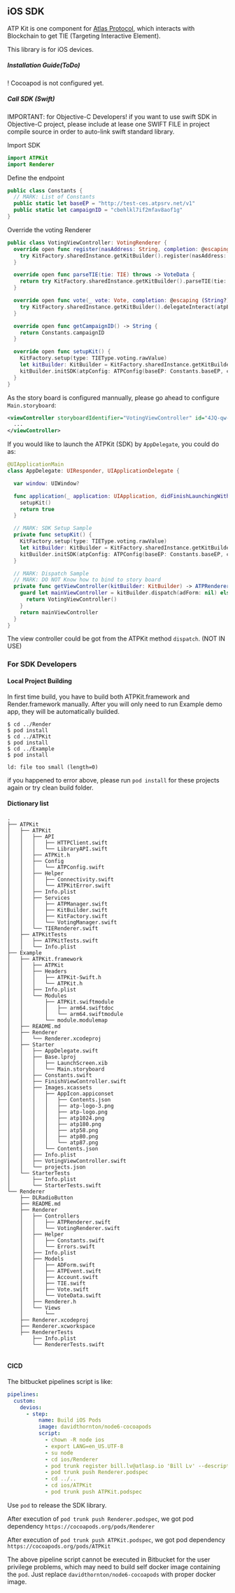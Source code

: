 ## iOS SDK

ATP Kit is one component for [Atlas Protocol](http://atlasp.io/), which interacts with Blockchain to get TIE (Targeting Interactive Element).

This library is for iOS devices.

##### Installation Guide(ToDo)

! Cocoapod is not configured yet.

##### Call SDK (Swift)
IMPORTANT: for Objective-C Developers!
if you want to use swift SDK in Objective-C project, please include at lease one SWIFT FILE in project compile source in order to auto-link swift standard library.

Import SDK
```swift
import ATPKit
import Renderer
```

Define the endpoint

```swift
public class Constants {
  // MARK: List of Constants
  public static let baseEP = "http://test-ces.atpsrv.net/v1"
  public static let campaignID = "cbehlkl7if2mfav8aof1g"
}
```

Override the voting Renderer

```swift
public class VotingViewController: VotingRenderer {
  override open func register(nasAddress: String, completion: @escaping (TIE?) -> Void) throws {
    try KitFactory.sharedInstance.getKitBuilder().register(nasAddress: nasAddress, completion: completion)
  }

  override open func parseTIE(tie: TIE) throws -> VoteData {
    return try KitFactory.sharedInstance.getKitBuilder().parseTIE(tie: tie) as! VoteData
  }

  override open func vote(_ vote: Vote, completion: @escaping (String?) -> Void) throws {
    try KitFactory.sharedInstance.getKitBuilder().delegateInteract(atpEvent: vote, completion: completion)
  }

  override open func getCampaignID() -> String {
    return Constants.campaignID
  }

  override open func setupKit() {
    KitFactory.setup(type: TIEType.voting.rawValue)
    let kitBuilder: KitBuilder = KitFactory.sharedInstance.getKitBuilder()
    kitBuilder.initSDK(atpConfig: ATPConfig(baseEP: Constants.baseEP, campaignID: Constants.campaignID, lang: "en", accid: "2312313", msg: "Thank you for your participation"))
  }
}
```

As the story board is configured mannually, please go ahead to configure `Main.storyboard`:

```xml
<viewController storyboardIdentifier="VotingViewController" id="4JQ-qw-sF2" customClass="VotingViewController" customModule="Starter" sceneMemberID="viewController">
  ...
</viewController>
```

If you would like to launch the ATPKit (SDK) by `AppDelegate`, you could do as:

```swift
@UIApplicationMain
class AppDelegate: UIResponder, UIApplicationDelegate {

  var window: UIWindow?

  func application(_ application: UIApplication, didFinishLaunchingWithOptions launchOptions: [UIApplicationLaunchOptionsKey: Any]?) -> Bool {
    setupKit()
    return true
  }

  // MARK: SDK Setup Sample
  private func setupKit() {
    KitFactory.setup(type: TIEType.voting.rawValue)
    let kitBuilder: KitBuilder = KitFactory.sharedInstance.getKitBuilder()
    kitBuilder.initSDK(atpConfig: ATPConfig(baseEP: Constants.baseEP, campaignID: Constants.campaignID, lang: "en", accid: "2312313", msg: "Thank you for your participation"))
  }

  // MARK: Dispatch Sample
  // MARK: DO NOT Know how to bind to story board
  private func getViewController(kitBuilder: KitBuilder) -> ATPRenderer {
    guard let mainViewController = kitBuilder.dispatch(adForm: nil) else {
      return VotingViewController()
    }
    return mainViewController
  }
}
```

The view controller could be got from the ATPKit method `dispatch`.  (NOT IN USE)


### For SDK Developers

#### Local Project Building
In first time build, you have to build both ATPKit.framework and Render.framework manually.
After you will only need to run Example demo app, they will be automatically builded.

```
$ cd ../Render
$ pod install
$ cd ../ATPKit
$ pod install
$ cd ../Example
$ pod install
```
```
ld: file too small (length=0)
```
if you happened to error above, please run  `pod install` for these projects again or try clean build folder.

#### Dictionary list

```
.
├── ATPKit
│   ├── ATPKit
│   │   ├── API
│   │   │   ├── HTTPClient.swift
│   │   │   └── LibraryAPI.swift
│   │   ├── ATPKit.h
│   │   ├── Config
│   │   │   └── ATPConfig.swift
│   │   ├── Helper
│   │   │   ├── Connectivity.swift
│   │   │   └── ATPKitError.swift
│   │   ├── Info.plist
│   │   ├── Services
│   │   │   ├── ATPManager.swift
│   │   │   ├── KitBuilder.swift
│   │   │   ├── KitFactory.swift
│   │   │   └── VotingManager.swift
│   │   └── TIERenderer.swift
│   ├── ATPKitTests
│   │   ├── ATPKitTests.swift
│   │   └── Info.plist
├── Example
│   ├── ATPKit.framework
│   │   ├── ATPKit
│   │   ├── Headers
│   │   │   ├── ATPKit-Swift.h
│   │   │   └── ATPKit.h
│   │   ├── Info.plist
│   │   └── Modules
│   │       ├── ATPKit.swiftmodule
│   │       │   ├── arm64.swiftdoc
│   │       │   └── arm64.swiftmodule
│   │       └── module.modulemap
│   ├── README.md
│   ├── Renderer
│   │   └── Renderer.xcodeproj
│   ├── Starter
│   │   ├── AppDelegate.swift
│   │   ├── Base.lproj
│   │   │   ├── LaunchScreen.xib
│   │   │   └── Main.storyboard
│   │   ├── Constants.swift
│   │   ├── FinishViewController.swift
│   │   ├── Images.xcassets
│   │   │   ├── AppIcon.appiconset
│   │   │   │   ├── Contents.json
│   │   │   │   ├── atp-logo-3.png
│   │   │   │   ├── atp-logo.png
│   │   │   │   ├── atp1024.png
│   │   │   │   ├── atp180.png
│   │   │   │   ├── atp58.png
│   │   │   │   ├── atp80.png
│   │   │   │   └── atp87.png
│   │   │   └── Contents.json
│   │   ├── Info.plist
│   │   ├── VotingViewController.swift
│   │   └── projects.json
│   └── StarterTests
│       ├── Info.plist
│       └── StarterTests.swift
└── Renderer
    ├── DLRadioButton
    ├── README.md
    ├── Renderer
    │   ├── Controllers
    │   │   ├── ATPRenderer.swift
    │   │   └── VotingRenderer.swift
    │   ├── Helper
    │   │   ├── Constants.swift
    │   │   └── Errors.swift
    │   ├── Info.plist
    │   ├── Models
    │   │   ├── ADForm.swift
    │   │   ├── ATPEvent.swift
    │   │   ├── Account.swift
    │   │   ├── TIE.swift
    │   │   ├── Vote.swift
    │   │   └── VoteData.swift
    │   ├── Renderer.h
    │   └── Views
    │       └── 
    ├── Renderer.xcodeproj
    ├── Renderer.xcworkspace
    ├── RendererTests
        ├── Info.plist
        └── RendererTests.swift
    
```

#### CICD

The bitbucket pipelines script is like:

```yaml
pipelines:
  custom:
    devios:
      - step:
          name: Build iOS Pods
          image: davidthornton/node6-cocoapods
          script:
            - chown -R node ios
            - export LANG=en_US.UTF-8
            - su node
            - cd ios/Renderer
            - pod trunk register bill.lv@atlasp.io 'Bill Lv' --description='Atlas Protocol'
            - pod trunk push Renderer.podspec
            - cd ../..
            - cd ios/ATPKit
            - pod trunk push ATPKit.podspec
```

Use `pod` to release the SDK library.

After execution of `pod trunk push Renderer.podspec`, we got pod dependency `https://cocoapods.org/pods/Renderer`

After execution of `pod trunk push ATPKit.podspec`, we got pod dependency `https://cocoapods.org/pods/ATPKit`

The above pipeline script cannot be executed in Bitbucket for the user privilege problems, which may need to build self docker image containing the `pod`. Just replace `davidthornton/node6-cocoapods` with proper docker image.

